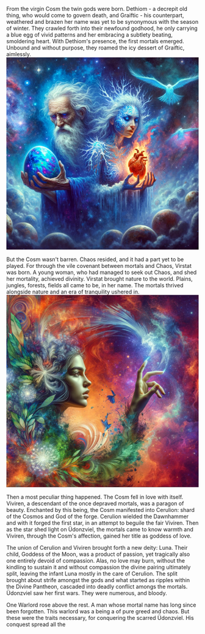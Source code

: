 From the virgin Cosm the twin gods were born. Dethiom - a decrepit old thing, who would come to govern death, and Graiftic - his counterpart, weathered and brazen her name was yet to be synonymous with the season of winter.
They crawled forth into their newfound godhood, he only carrying a blue egg of vivid patterns and her embracing a subtlety beating, smoldering heart.
With Dethiom's presence, the first mortals emerged. Unbound and without purpose, they roamed the icy dessert of Graiftic, aimlessly.
![Dethiom and Graiftic](../Art/Dethiom_and_Graiftic.png)

But the Cosm wasn't barren. Chaos resided, and it had a part yet to be played. For through the vile covenant between mortals and Chaos, Virstat was born. A young woman, who had managed to seek out Chaos, and shed her mortality, achieved divinity. Virstat brought nature to the world. Plains, jungles, forests, fields all came to be, in her name. The mortals thrived alongside nature and an era of tranquility ushered in.
![Virstat](../Art/Virstat.png)

Then a most peculiar thing happened. The Cosm fell in love with itself.
Viviren, a descendant of the once depraved mortals, was a paragon of beauty. Enchanted by this being, the Cosm manifested into Cerulion: shard of the Cosmos and God of the forge. Cerulion wielded the Dawnhammer and with it forged the first star, in an attempt to beguile the fair Viviren. Then as the star shed light on Üdonzviel, the mortals came to know warmth and Viviren, through the Cosm's affection, gained her title as goddess of love.

The union of Cerulion and Viviren brought forth a new deity: Luna. Their child, Goddess of the Moon, was a product of passion, yet tragically also one entirely devoid of compassion. Alas, no love may burn, without the kindling to sustain it and without compassion the divine pairing ultimately split, leaving the infant Luna mostly in the care of Cerulion. The split brought about strife amongst the gods and what started as ripples within the Divine Pantheon, cascaded into deadly conflict amongs the mortals. Üdonzviel saw her first wars. They were numerous, and bloody.

One Warlord rose above the rest. A man whose mortal name has long since been forgotten. This warlord was a being a of pure greed and chaos. But these were the traits necessary, for conquering the scarred Üdonzviel. His conquest spread all the